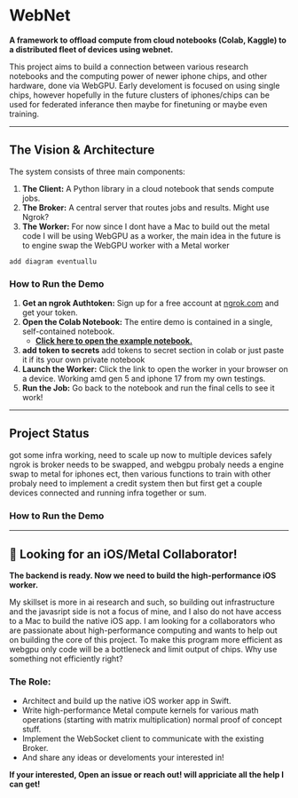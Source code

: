 # WebNet

**A framework to offload compute from cloud notebooks (Colab, Kaggle) to a distributed fleet of devices using webnet.**

This project aims to build a connection between various research notebooks and the computing power of newer iphone chips, and other hardware, done via WebGPU.
Early develoment is focused on using single chips, however hopefully in the future clusters of iphones/chips can be used for federated inferance then maybe for finetuning or maybe even training.

---

## The Vision & Architecture

The system consists of three main components:
1.  **The Client:** A Python library in a cloud notebook that sends compute jobs.
2.  **The Broker:** A central server that routes jobs and results. Might use Ngrok?
3.  **The Worker:** For now since I dont have a Mac to build out the metal code I will be using WebGPU as a worker, the main idea in the future is to engine swap the WebGPU worker with a Metal worker



```
add diagram eventuallu
```
### How to Run the Demo

1.  **Get an ngrok Authtoken:** Sign up for a free account at [ngrok.com](https://ngrok.com) and get your token.
2.  **Open the Colab Notebook:** The entire demo is contained in a single, self-contained notebook.
    * **[Click here to open the example notebook.](client_notebooks/Colab_to_WebGPU_infra.ipynb)**
3.  **add token to secrets** add tokens to secret section in colab or just paste it if its your own private notebook
4.  **Launch the Worker:** Click the link to open the worker in your browser on a device. Working amd gen 5 and iphone 17 from my own testings.
5.  **Run the Job:** Go back to the notebook and run the final cells to see it work!

---

## Project Status

got some infra working, need to scale up now to multiple devices safely ngrok is broker needs to be swapped, and webgpu probaly needs a engine swap to metal for iphones ect, then various functions to train with other probaly need to implement a credit system then but first get a couple devices connected and running infra together or sum.

### How to Run the Demo


---

## 🤝 Looking for an iOS/Metal Collaborator!

**The backend is ready. Now we need to build the high-performance iOS worker.**

My skillset is more in ai research and such, so building out infrastructure and the javasript side is not a focus of mine, and I also do not have access to a Mac to build the native iOS app. I am looking for a collaborators who are passionate about high-performance computing and wants to help out on building the core of this project. To make this program more efficient as webgpu only code will be a bottleneck and limit output of chips. Why use something not efficiently right?

### The Role:
* Architect and build up the native iOS worker app in Swift.
* Write high-performance Metal compute kernels for various math operations (starting with matrix multiplication) normal proof of concept stuff.
* Implement the WebSocket client to communicate with the existing Broker.
* And share any ideas or develoments your interested in!

**If your interested, Open an issue or reach out! will appriciate all the help I can get!**
